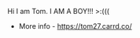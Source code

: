 Hi I am Tom. I AM A BOY!!! >:(((
- More info - https://tom27.carrd.co/

<!---
KingcOugh27/KingcOugh27 is a ✨ special ✨ repository because its `README.md` (this file) appears on your GitHub profile.
You can click the Preview link to take a look at your changes.
--->
